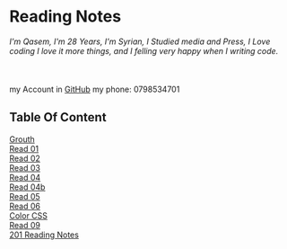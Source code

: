 # Reading Notes
_I'm Qasem, I'm 28 Years, I'm Syrian, I Studied media and Press,
I Love coding I love it more things, and I felling very happy when I writing code._<br>
<br>
<br>
<br>
my Account in  [GitHub](https://github.com/Qasem-moh/)
my phone: 0798534701


## Table Of Content 

[Grouth](https://qasem-moh.github.io/reading-notes/grouth) <br>
[Read 01](https://qasem-moh.github.io/reading-notes/read01) <br>
[Read 02](https://qasem-moh.github.io/reading-notes/read02) <br>
[Read 03](https://qasem-moh.github.io/reading-notes/read03) <br>
[Read 04](https://qasem-moh.github.io/reading-notes/read04a) <br>
[Read 04b](https://qasem-moh.github.io/reading-notes/read04b) <br>
[Read 05](https://qasem-moh.github.io/reading-notes/read05) <br>
[Read 06](https://qasem-moh.github.io/reading-notes/read06) <br>
[Color CSS](https://qasem-moh.github.io/reading-notes/color) <br>
[Read 09](https://qasem-moh.github.io/reading-notes/read09) <br>
[201 Reading Notes](https://qasem-moh.github.io/reading-notes/code201ReadingNotes.md) <br />
